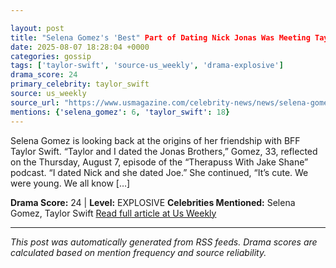 ```yaml
---

layout: post
title: "Selena Gomez's 'Best" Part of Dating Nick Jonas Was Meeting Taylor Swift"
date: 2025-08-07 18:28:04 +0000
categories: gossip
tags: ['taylor-swift', 'source-us_weekly', 'drama-explosive']
drama_score: 24
primary_celebrity: taylor_swift
source: us_weekly
source_url: "https://www.usmagazine.com/celebrity-news/news/selena-gomez-calls-taylor-swift-the-best-thing-from-dating-nick-jonas/"
mentions: {'selena_gomez': 6, 'taylor_swift': 18}
---
```


Selena Gomez is looking back at the origins of her friendship with BFF Taylor Swift. “Taylor and I dated the Jonas Brothers,” Gomez, 33, reflected on the Thursday, August 7, episode of the “Therapuss With Jake Shane” podcast. “I dated Nick and she dated Joe.” She continued, “It’s cute. We were young. We all know […]

**Drama Score:** 24 | **Level:** EXPLOSIVE **Celebrities Mentioned:** Selena Gomez, Taylor Swift [Read full article at Us Weekly](https://www.usmagazine.com/celebrity-news/news/selena-gomez-calls-taylor-swift-the-best-thing-from-dating-nick-jonas/)

---

*This post was automatically generated from RSS feeds. Drama scores are calculated based on mention frequency and source reliability.*